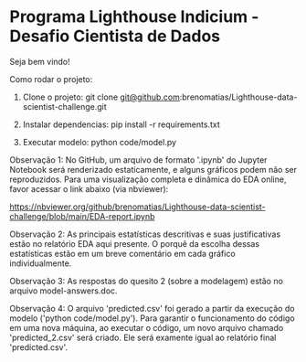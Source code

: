 # Programa Lighthouse Indicium - Desafio Cientista de Dados

Seja bem vindo!

Como rodar o projeto:

  1) Clone o projeto:
      git clone git@github.com:brenomatias/Lighthouse-data-scientist-challenge.git
  
  2) Instalar dependencias:
      pip install -r requirements.txt

  3) Executar modelo:
      python code/model.py

Observação 1: 
    No GitHub, um arquivo de formato '.ipynb' do Jupyter Notebook será renderizado estaticamente, e alguns gráficos podem não ser reproduzidos.
    Para uma visualização completa e dinâmica do EDA online, favor acessar o link abaixo (via nbviewer):

https://nbviewer.org/github/brenomatias/Lighthouse-data-scientist-challenge/blob/main/EDA-report.ipynb

Observação 2:
    As principais estatísticas descritivas e suas justificativas estão no relatório EDA aqui presente. O porquê da escolha dessas estatísticas estão em um breve comentário em cada gráfico individualmente.

Observação 3: 
     As respostas do quesito 2 (sobre a modelagem) estão no arquivo model-answers.doc.

Observação 4:
    O arquivo 'predicted.csv' foi gerado a partir da execução do modelo ('python code/model.py'). Para garantir o funcionamento do código em uma nova máquina, ao executar o código, um novo arquivo chamado 'predicted_2.csv' será criado. Ele será examente igual ao relatório final 'predicted.csv'.

